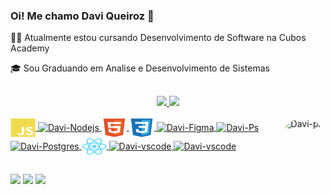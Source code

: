 ### Oi! Me chamo Davi Queiroz 🖖

<p>👨‍🎓 Atualmente estou cursando Desenvolvimento de Software na Cubos Academy</p>
<p>🎓 Sou Graduando em Analise e Desenvolvimento de Sistemas</p>

##
<div class="ui" align="center" >
  <a href="https://github.com/daviqueiroz21">
  <img height="150em" src="https://github-readme-stats.vercel.app/api?username=daviqueiroz21&show_icons=true&theme=dark&include_all_commits=true&count_private=true"/>
  </b>
  <img height="150em" src="https://github-readme-stats.vercel.app/api/top-langs/?username=daviqueiroz21&layout=compact&langs_count=7&theme=dark"/>
</div>
<div style="display: inline_block"  align="left" ><br>
  <img align="center" alt="Davi-Js" height="30" width="40" src="https://raw.githubusercontent.com/devicons/devicon/master/icons/javascript/javascript-plain.svg">
   <img align="center" alt="Davi-Nodejs" height="30" width="40" src="https://cdn.jsdelivr.net/gh/devicons/devicon/icons/nodejs/nodejs-original.svg" />
  <img align="center" alt="Davi-HTML" height="30" width="40" src="https://raw.githubusercontent.com/devicons/devicon/master/icons/html5/html5-original.svg">
  <img align="center" alt="Davi-CSS" height="30" width="40" src="https://raw.githubusercontent.com/devicons/devicon/master/icons/css3/css3-original.svg">
  <img align="right" alt="Davi-pic" height="150" style="border-radius:100px;" src="https://i.ibb.co/YPrt8HL/business-3d-young-black-man-jumping-1.png?width=676&height=676">
   <img align="center" alt="Davi-Figma" height="30" width="40" src="https://cdn.jsdelivr.net/gh/devicons/devicon/icons/figma/figma-original.svg">
   <img align="center" alt="Davi-Ps" height="30" width="40" src="https://cdn.jsdelivr.net/gh/devicons/devicon/icons/photoshop/photoshop-plain.svg">
   <img align="center" alt="Davi-Postgres" height="50" width="40" src="https://cdn.jsdelivr.net/gh/devicons/devicon/icons/postgresql/postgresql-original-wordmark.svg" />  
  <img align="center" alt="Davi-React" height="30" width="40" src="https://raw.githubusercontent.com/devicons/devicon/master/icons/react/react-original.svg">
   <img  align="center" alt="Davi-vscode" height="30" width="40"  src="https://cdn.jsdelivr.net/gh/devicons/devicon/icons/vscode/vscode-original.svg" />
  <img  align="center" alt="Davi-vscode" height="30" width="40"   src="https://cdn.jsdelivr.net/gh/devicons/devicon/icons/linux/linux-original.svg" />
</div>
  
  ##
 
<div> 
  <a href = "mailto:davisilvaqueiroz@outlook.com.com" ><img src="https://img.shields.io/badge/-Outlook-%23333?style=for-the-badge&logo=gmail&logoColor=white" target="_blank"></a>
  <a href="https://www.linkedin.com/in/davi-queiroz-611981120/" target="_blank"><img src="https://img.shields.io/badge/-LinkedIn-%230077B5?style=for-the-badge&logo=linkedin&logoColor=white" target="_blank"></a>
 <a href="https://www.instagram.com/bolludo_x/" target="_blank"><img src="https://img.shields.io/badge/-Instagram-%23E4405F?style=for-the-badge&logo=instagram&logoColor=white" target="_blank"></a>
   
</div>
